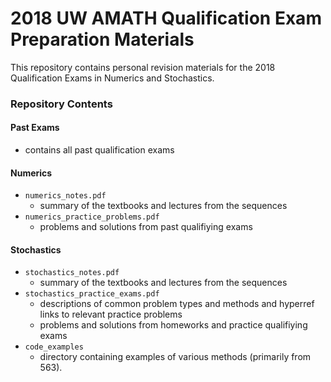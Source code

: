 # 2018 UW AMATH Qualification Exam Preparation Materials
This repository contains personal revision materials for the 2018 Qualification Exams in Numerics and Stochastics. 

### Repository Contents

#### Past Exams
  * contains all past qualification exams
  
#### Numerics
  * ``numerics_notes.pdf``
    * summary of the textbooks and lectures from the sequences
  * ``numerics_practice_problems.pdf``
    * problems and solutions from past qualifiying exams
  
#### Stochastics
  * `stochastics_notes.pdf`
    * summary of the textbooks and lectures from the sequences
  * `stochastics_practice_exams.pdf`
    * descriptions of common problem types and methods and hyperref links to relevant practice problems
    * problems and solutions from homeworks and practice qualifiying exams
  * `code_examples`
    * directory containing examples of various methods (primarily from 563).
